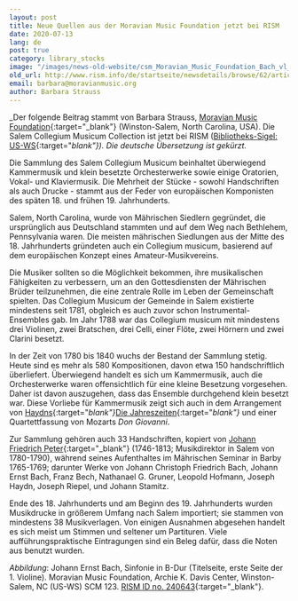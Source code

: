 ```yaml
---
layout: post
title: Neue Quellen aus der Moravian Music Foundation jetzt bei RISM
date: 2020-07-13
lang: de
post: true
category: library_stocks
image: "/images/news-old-website/csm_Moravian_Music_Foundation_Bach_vl_d7ad2aa896.jpg"
old_url: http://www.rism.info/de/startseite/newsdetails/browse/62/article/64/new-records-from-the-moravian-music-foundation-now-in-rism.html
email: barbara@moravianmusic.org
author: Barbara Strauss
---
```


_Der folgende Beitrag stammt von Barbara Strauss, [Moravian Music Foundation](https://moravianmusic.org/){:target="_blank"} (Winston-Salem, North Carolina, USA). Die Salem Collegium Musicum Collection ist jetzt bei RISM ([Bibliotheks-Sigel: US-WS](https://opac.rism.info/search?View=rism&siglum=US-WS){:target="_blank"}). Die deutsche Übersetzung ist gekürzt._

Die Sammlung des Salem Collegium Musicum beinhaltet überwiegend Kammermusik und klein besetzte Orchesterwerke sowie einige Oratorien, Vokal- und Klaviermusik. Die Mehrheit der Stücke - sowohl Handschriften als auch Drucke - stammt aus der Feder von europäischen Komponisten des späten 18. und frühen 19. Jahrhunderts.

Salem, North Carolina, wurde von Mährischen Siedlern gegründet, die ursprünglich aus Deutschland stammten und auf dem Weg nach Bethlehem, Pennsylvania waren. Die meisten mährischen Siedlungen aus der Mitte des 18. Jahrhunderts gründeten auch ein Collegium musicum, basierend auf dem europäischen Konzept eines Amateur-Musikvereins.

Die Musiker sollten so die Möglichkeit bekommen, ihre musikalischen Fähigkeiten zu verbessern, um an den Gottesdiensten der Mährischen Brüder teilzunehmen, die eine zentrale Rolle im Leben der Gemeinschaft spielten. Das Collegium Musicum der Gemeinde in Salem existierte mindestens seit 1781, obgleich es auch zuvor schon Instrumental-Ensembles gab. Im Jahr 1788 war das Collegium musicum mit mindestens drei Violinen, zwei Bratschen, drei Celli, einer Flöte, zwei Hörnern und zwei Clarini besetzt.

In der Zeit von 1780 bis 1840 wuchs der Bestand der Sammlung stetig. Heute sind es mehr als 580 Kompositionen, davon etwa 150 handschriftlich überliefert. Überwiegend handelt es sich um Kammermusik, auch die Orchesterwerke waren offensichtlich für eine kleine Besetzung vorgesehen. Daher ist davon auszugehen, dass das Ensemble durchgehend klein besetzt war. Diese Vorliebe für Kammermusik zeigt sich auch in dem Arrangement von [Haydns](https://opac.rism.info/search?id=990028288&View=rism){:target="_blank"}_[Die Jahreszeiten](https://opac.rism.info/search?id=990028288&View=rism){:target="_blank"}_ und einer Quartettfassung von Mozarts _Don Giovanni_.

Zur Sammlung gehören auch 33 Handschriften, kopiert von [Johann Friedrich Peter](https://opac.rism.info/search?View=rism&q=Johann+Friedrich+Peter&siglum=US-WS){:target="_blank"} (1746-1813; Musikdirektor in Salem von 1780-1790), während seines Aufenthaltes im Mährischen Seminar in Barby 1765-1769; darunter Werke von Johann Christoph Friedrich Bach, Johann Ernst Bach, Franz Bech, Nathanael G. Gruner, Leopold Hofmann, Joseph Haydn, Joseph Riepel, und Johann Stamitz.

Ende des 18. Jahrhunderts und am Beginn des 19. Jahrhunderts wurden Musikdrucke in größerem Umfang nach Salem importiert; sie stammen von mindestens 38 Musikverlagen. Von einigen Ausnahmen abgesehen handelt es sich meist um Stimmen und seltener um Partituren. Viele aufführungspraktische Eintragungen sind ein Beleg dafür, dass die Noten aus benutzt wurden.

_Abbildung_: Johann Ernst Bach, Sinfonie in B-Dur (Titelseite, erste Seite der 1. Violine). Moravian Music Foundation, Archie K. Davis Center, Winston-Salem, NC (US-WS) SCM 123. [RISM ID no. 240643](https://opac.rism.info/search?id=240643&View=rism){:target="_blank"}.


